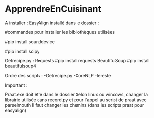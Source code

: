 # ApprendreEnCuisinant

A installer :
EasyAlign installé dans le dossier :

#commandes pour installer les bibliothèques utilisées

#pip install sounddevice

#pip install scipy

Getrecipe.py :
Requests
#pip install requests
BeautifulSoup
#pip install beautifulsoup4

Ordre des scripts : 
-Getrecipe.py
-CoreNLP
-lereste

Important : 

Praat.exe doit être dans le dossier
Selon linux ou windows, changer la librairie utilisée dans record.py et pour l'appel au script de praat avec parselmouth
Il faut changer les chemins (dans les scripts praat pour easyalign)
